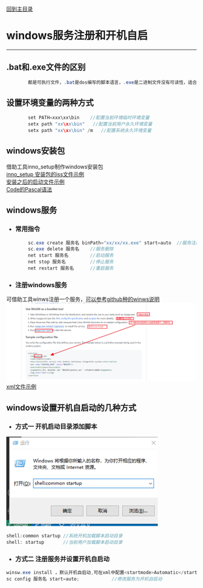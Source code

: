[回到主目录](/README.md)
# windows服务注册和开机自启
---

## .bat和.exe文件的区别
```java
        都是可执行文件，.bat是dos编写的脚本语言，.exe是二进制文件没有可读性，适合作用于windows安装包，安全。两者都能双击被执行，只是解析执行器不同，其作用是相同的。

```
## 设置环境变量的两种方式
```java
        set PATH=xxx\xx\bin    //配置当前环境临时环境变量
        setx path "xx\xx\bin"   //配置当前用户永久环境变量
        setx path "xx\xx\bin" /m   //配置系统永久环境变量
```
## windows安装包
借助工具inno_setup制作windows安装包
<br>
[inno_setup 安装包的iss文件示例](win/mrs.iss)
<br>
[安装之后的启动文件示例](win/install.bat)
<br>
[Code的Pascal语法](https://jrsoftware.org/ishelp/)

## windows服务
- ### 常用指令
```java
        sc.exe create 服务名 binPath="xx/xx/xx.exe" start=auto  //服务注册
        sc.exe delete 服务名    //服务删除
        net start 服务名        //启动服务
        net stop 服务名         //停止服务
        net restart 服务名      //重启服务
```
- ### 注册windows服务
 可借助工具winws注册一个服务，[可以参考github种的winws说明](https://github.com/winsw/winsw)
![](win/winws%E8%AF%B4%E6%98%8E.png)
[xml文件示例](win/mrs.xml)

## windows设置开机自启动的几种方式
- ### 方式一 开机启动目录添加脚本
![](win/winsauto1.png)

```java
shell:common startup //系统开机加载脚本启动目录
shell: startup       //当前用户加载脚本启动目录
```

- ### 方式二 注册服务并设置开机自启动
```java
winsw.exe install ，默认开机自启动,可在xml中配置<startmode>Automatic</startmode>
sc config 服务名 start=auto;            //修改服务为开机自启动
```
